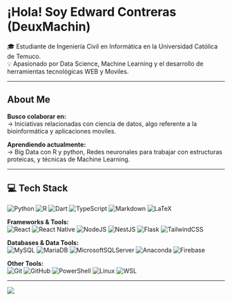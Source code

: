 # ¡Hola! Soy Edward Contreras (DeuxMachin)

🎓 Estudiante de Ingeniería Civil en Informática en la Universidad Católica de Temuco.  
💡 Apasionado por Data Science, Machine Learning y el desarrollo de herramientas tecnológicas WEB y Moviles.

---
  
## About Me

 **Busco colaborar en:**  
→ Iniciativas relacionadas con ciencia de datos, algo referente a la bioinformática y aplicaciones moviles.

 **Aprendiendo actualmente:**  
→ Big Data con R y python, Redes neuronales para trabajar con estructuras proteicas, y técnicas de Machine Learning.

---

## 💻 Tech Stack

![Python](https://img.shields.io/badge/python-3670A0?style=flat&logo=python&logoColor=ffdd54)
![R](https://img.shields.io/badge/r-%23276DC3.svg?style=flat&logo=r&logoColor=white)
![Dart](https://img.shields.io/badge/dart-%230175C2.svg?style=flat&logo=dart&logoColor=white)
![TypeScript](https://img.shields.io/badge/typescript-%23007ACC.svg?style=flat&logo=typescript&logoColor=white)
![Markdown](https://img.shields.io/badge/markdown-%23000000.svg?style=flat&logo=markdown&logoColor=white)
![LaTeX](https://img.shields.io/badge/latex-%23008080.svg?style=flat&logo=latex&logoColor=white)

**Frameworks & Tools:**  
![React](https://img.shields.io/badge/react-%2320232a.svg?style=flat&logo=react&logoColor=%2361DAFB)
![React Native](https://img.shields.io/badge/react_native-%2320232a.svg?style=flat&logo=react&logoColor=%2361DAFB)
![NodeJS](https://img.shields.io/badge/node.js-6DA55F?style=flat&logo=node.js&logoColor=white)
![NestJS](https://img.shields.io/badge/nestjs-%23E0234E.svg?style=flat&logo=nestjs&logoColor=white)
![Flask](https://img.shields.io/badge/flask-%23000.svg?style=flat&logo=flask&logoColor=white)
![TailwindCSS](https://img.shields.io/badge/tailwindcss-%2338B2AC.svg?style=flat&logo=tailwind-css&logoColor=white)

**Databases & Data Tools:**  
![MySQL](https://img.shields.io/badge/mysql-4479A1.svg?style=flat&logo=mysql&logoColor=white)
![MariaDB](https://img.shields.io/badge/MariaDB-003545?style=flat&logo=mariadb&logoColor=white)
![MicrosoftSQLServer](https://img.shields.io/badge/Microsoft%20SQL%20Server-CC2927?style=flat&logo=microsoft%20sql%20server&logoColor=white)
![Anaconda](https://img.shields.io/badge/Anaconda-%2344A833.svg?style=flat&logo=anaconda&logoColor=white)
![Firebase](https://img.shields.io/badge/firebase-%23039BE5.svg?style=flat&logo=firebase)

**Other Tools:**  
![Git](https://img.shields.io/badge/git-%23F05033.svg?style=flat&logo=git&logoColor=white)
![GitHub](https://img.shields.io/badge/github-%23121011.svg?style=flat&logo=github&logoColor=white)
![PowerShell](https://img.shields.io/badge/PowerShell-%235391FE.svg?style=flat&logo=powershell&logoColor=white)
![Linux](https://img.shields.io/badge/Linux-%23FCC624.svg?style=flat&logo=linux&logoColor=black)
![WSL](https://img.shields.io/badge/WSL-%23007ACC.svg?style=flat&logo=windows&logoColor=white)

---



[![](https://visitcount.itsvg.in/api?id=DeuxMachin&icon=0&color=0)](https://visitcount.itsvg.in)

<!-- Proudly built with ❤️ by DeuxMachin | Profile README by GPRM (https://gprm.itsvg.in) -->
